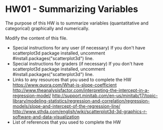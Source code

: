 # HW01 - Summarizing Variables

The purpose of this HW is to summarize variables (quantatitative and categorical) graphically and numerically.

Modify the content of this file.

- Special instructions for any user (if necessary)
    If you don't have scatterplot3d package installed, uncomment #install.packages("scatterplot3d") line.
- Special instructions for graders (if necessary)
    If you don't have scatterplot3d package installed, uncomment #install.packages("scatterplot3d") line.
- Links to any resources that you used to complete the HW
    https://www.quora.com/What-is-slope-coefficient
    http://www.theanalysisfactor.com/interpreting-the-intercept-in-a-regression-model/
    http://support.minitab.com/en-us/minitab/17/topic-library/modeling-statistics/regression-and-correlation/regression-models/slope-and-intercept-of-the-regression-line/
    http://www.sthda.com/english/wiki/scatterplot3d-3d-graphics-r-software-and-data-visualization
- List of references that you used to complete the HW